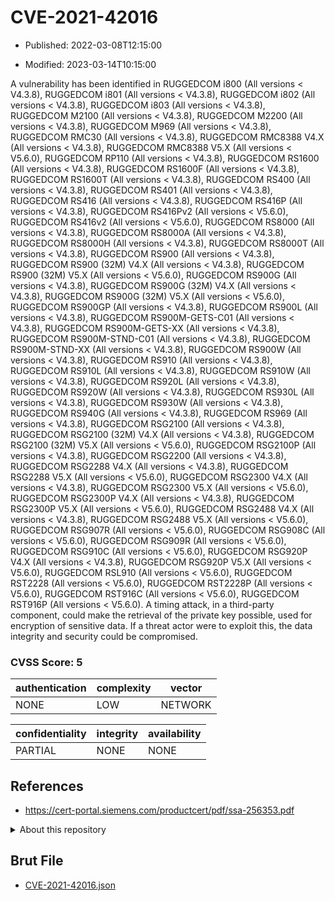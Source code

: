 # CVE-2021-42016

- Published: 2022-03-08T12:15:00

- Modified: 2023-03-14T10:15:00

A vulnerability has been identified in RUGGEDCOM i800 (All versions < V4.3.8), RUGGEDCOM i801 (All versions < V4.3.8), RUGGEDCOM i802 (All versions < V4.3.8), RUGGEDCOM i803 (All versions < V4.3.8), RUGGEDCOM M2100 (All versions < V4.3.8), RUGGEDCOM M2200 (All versions < V4.3.8), RUGGEDCOM M969 (All versions < V4.3.8), RUGGEDCOM RMC30 (All versions < V4.3.8), RUGGEDCOM RMC8388 V4.X (All versions < V4.3.8), RUGGEDCOM RMC8388 V5.X (All versions < V5.6.0), RUGGEDCOM RP110 (All versions < V4.3.8), RUGGEDCOM RS1600 (All versions < V4.3.8), RUGGEDCOM RS1600F (All versions < V4.3.8), RUGGEDCOM RS1600T (All versions < V4.3.8), RUGGEDCOM RS400 (All versions < V4.3.8), RUGGEDCOM RS401 (All versions < V4.3.8), RUGGEDCOM RS416 (All versions < V4.3.8), RUGGEDCOM RS416P (All versions < V4.3.8), RUGGEDCOM RS416Pv2 (All versions < V5.6.0), RUGGEDCOM RS416v2 (All versions < V5.6.0), RUGGEDCOM RS8000 (All versions < V4.3.8), RUGGEDCOM RS8000A (All versions < V4.3.8), RUGGEDCOM RS8000H (All versions < V4.3.8), RUGGEDCOM RS8000T (All versions < V4.3.8), RUGGEDCOM RS900 (All versions < V4.3.8), RUGGEDCOM RS900 (32M) V4.X (All versions < V4.3.8), RUGGEDCOM RS900 (32M) V5.X (All versions < V5.6.0), RUGGEDCOM RS900G (All versions < V4.3.8), RUGGEDCOM RS900G (32M) V4.X (All versions < V4.3.8), RUGGEDCOM RS900G (32M) V5.X (All versions < V5.6.0), RUGGEDCOM RS900GP (All versions < V4.3.8), RUGGEDCOM RS900L (All versions < V4.3.8), RUGGEDCOM RS900M-GETS-C01 (All versions < V4.3.8), RUGGEDCOM RS900M-GETS-XX (All versions < V4.3.8), RUGGEDCOM RS900M-STND-C01 (All versions < V4.3.8), RUGGEDCOM RS900M-STND-XX (All versions < V4.3.8), RUGGEDCOM RS900W (All versions < V4.3.8), RUGGEDCOM RS910 (All versions < V4.3.8), RUGGEDCOM RS910L (All versions < V4.3.8), RUGGEDCOM RS910W (All versions < V4.3.8), RUGGEDCOM RS920L (All versions < V4.3.8), RUGGEDCOM RS920W (All versions < V4.3.8), RUGGEDCOM RS930L (All versions < V4.3.8), RUGGEDCOM RS930W (All versions < V4.3.8), RUGGEDCOM RS940G (All versions < V4.3.8), RUGGEDCOM RS969 (All versions < V4.3.8), RUGGEDCOM RSG2100 (All versions < V4.3.8), RUGGEDCOM RSG2100 (32M) V4.X (All versions < V4.3.8), RUGGEDCOM RSG2100 (32M) V5.X (All versions < V5.6.0), RUGGEDCOM RSG2100P (All versions < V4.3.8), RUGGEDCOM RSG2200 (All versions < V4.3.8), RUGGEDCOM RSG2288 V4.X (All versions < V4.3.8), RUGGEDCOM RSG2288 V5.X (All versions < V5.6.0), RUGGEDCOM RSG2300 V4.X (All versions < V4.3.8), RUGGEDCOM RSG2300 V5.X (All versions < V5.6.0), RUGGEDCOM RSG2300P V4.X (All versions < V4.3.8), RUGGEDCOM RSG2300P V5.X (All versions < V5.6.0), RUGGEDCOM RSG2488 V4.X (All versions < V4.3.8), RUGGEDCOM RSG2488 V5.X (All versions < V5.6.0), RUGGEDCOM RSG907R (All versions < V5.6.0), RUGGEDCOM RSG908C (All versions < V5.6.0), RUGGEDCOM RSG909R (All versions < V5.6.0), RUGGEDCOM RSG910C (All versions < V5.6.0), RUGGEDCOM RSG920P V4.X (All versions < V4.3.8), RUGGEDCOM RSG920P V5.X (All versions < V5.6.0), RUGGEDCOM RSL910 (All versions < V5.6.0), RUGGEDCOM RST2228 (All versions < V5.6.0), RUGGEDCOM RST2228P (All versions < V5.6.0), RUGGEDCOM RST916C (All versions < V5.6.0), RUGGEDCOM RST916P (All versions < V5.6.0). A timing attack, in a third-party component, could make the retrieval of the private key possible, used for encryption of sensitive data. If a threat actor were to exploit this, the data integrity and security could be compromised.

### CVSS Score: **5**

| authentication | complexity | vector |
| --- | --- | --- |
| NONE | LOW | NETWORK |

| confidentiality | integrity | availability |
| --- | --- | --- |
| PARTIAL | NONE | NONE |

## References

* https://cert-portal.siemens.com/productcert/pdf/ssa-256353.pdf

<details>
<summary>About this repository</summary> 

  This repository is part of the project [Live Hack CVE](https://github.com/Live-Hack-CVE). Main website can be found [www.live-hack.org](https://www.live-hack.org) 
  
  Made by [Sn0wAlice](https://github.com/Sn0wAlice) for the people that care about security and need to have a feed of the latest CVEs. Hope you enjoy it, don't forget to star the repo and follow me on [Twitter](https://twitter.com/Sn0wAlice) and [Github](https://github.com/Sn0wAlice). And that is my [personnal website](https://www.alice-snow.me/)

  - [Home Page](https://github.com/Live-Hack-CVE)
  - [Framework](https://github.com/Live-Hack-CVE/cve-framework)
  - [CVE database](https://github.com/Live-Hack-CVE/full_database)
  - [Changelog](https://github.com/Live-Hack-CVE/Changelog)
</details>

## Brut File

* [CVE-2021-42016.json](https://raw.githubusercontent.com/Live-Hack-CVE/full_database/main/cves/2021/CVE-2021-42016.json)

